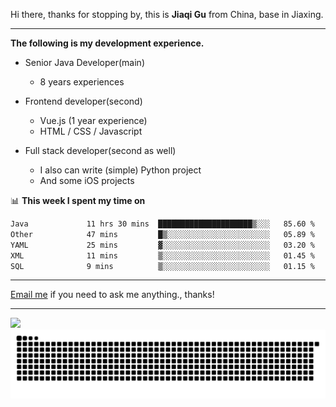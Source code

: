 Hi there, thanks for stopping by, this is **Jiaqi Gu** from China, base in Jiaxing.

---

**The following is my development experience.**

- Senior Java Developer(main)
  - 8 years experiences

- Frontend developer(second)
  - Vue.js (1 year experience)
  - HTML / CSS / Javascript
  
- Full stack developer(second as well)
  - I also can write (simple) Python project
  - And some iOS projects

📊 **This week I spent my time on**
<!--START_SECTION:waka-->

```txt
Java             11 hrs 30 mins  █████████████████████▒░░░   85.60 %
Other            47 mins         █▒░░░░░░░░░░░░░░░░░░░░░░░   05.89 %
YAML             25 mins         ▓░░░░░░░░░░░░░░░░░░░░░░░░   03.20 %
XML              11 mins         ▒░░░░░░░░░░░░░░░░░░░░░░░░   01.45 %
SQL              9 mins          ▒░░░░░░░░░░░░░░░░░░░░░░░░   01.15 %
```

<!--END_SECTION:waka-->

---

[Email me](mailto:htk2klwgr@mozmail.com?subject=Hiring_from_GitHub) if you need to ask me anything., thanks!

---

![]( https://visitor-badge.glitch.me/badge?page_id=githubgujiaqi)
![]( https://github.com/droid-Q/droid-Q/raw/output/github-contribution-grid-snake.svg#gh-dark-mode-only)
